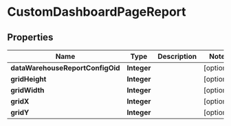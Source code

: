 

# CustomDashboardPageReport


## Properties

| Name | Type | Description | Notes |
|------------ | ------------- | ------------- | -------------|
|**dataWarehouseReportConfigOid** | **Integer** |  |  [optional] |
|**gridHeight** | **Integer** |  |  [optional] |
|**gridWidth** | **Integer** |  |  [optional] |
|**gridX** | **Integer** |  |  [optional] |
|**gridY** | **Integer** |  |  [optional] |



